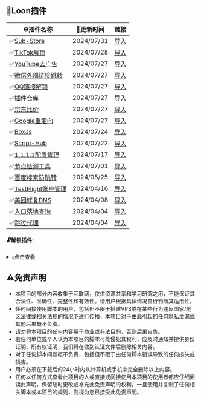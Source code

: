 ## 🎈Loon插件
| ⚙插件名称 | 📌更新时间 | 链接 |
| - | - | - |
| ✅[Sub-Store](https://raw.githubusercontent.com/ydddj/proxy_tools/main/loon/plugin/sub_store.plugin) | 2024/07/31 | [导入](https://www.nsloon.com/openloon/import?plugin=https://raw.githubusercontent.com/ydddj/proxy_tools/main/loon/plugin/sub_store.plugin) |
| ✅[TikTok解锁](https://raw.githubusercontent.com/ydddj/proxy_tools/main/loon/plugin/tiktok_redirect.plugin) | 2024/07/28 | [导入](https://www.nsloon.com/openloon/import?plugin=https://raw.githubusercontent.com/ydddj/proxy_tools/main/loon/plugin/tiktok_redirect.plugin) |
| ✅[YouTube去广告](https://raw.githubusercontent.com/ydddj/proxy_tools/main/loon/plugin/youtube_remove_ads.plugin) | 2024/07/27 | [导入](https://www.nsloon.com/openloon/import?plugin=https://raw.githubusercontent.com/ydddj/proxy_tools/main/loon/plugin/youtube_remove_ads.plugin) |
| ✅[微信外部链接跳转](https://raw.githubusercontent.com/ydddj/proxy_tools/main/loon/plugin/weixin_redirect.plugin) | 2024/07/27 | [导入](https://www.nsloon.com/openloon/import?plugin=https://raw.githubusercontent.com/ydddj/proxy_tools/main/loon/plugin/weixin_redirect.plugin) |
| ✅[QQ链接解锁](https://raw.githubusercontent.com/ydddj/proxy_tools/main/loon/plugin/qq_redirect.plugin) | 2024/07/27 | [导入](https://www.nsloon.com/openloon/import?plugin=https://raw.githubusercontent.com/ydddj/proxy_tools/main/loon/plugin/qq_redirect.plugin) |
| ✅[插件仓库](https://raw.githubusercontent.com/ydddj/proxy_tools/main/loon/plugin/loon_gallery.plugin) | 2024/07/27 | [导入](https://www.nsloon.com/openloon/import?plugin=https://raw.githubusercontent.com/ydddj/proxy_tools/main/loon/plugin/loon_gallery.plugin) |
| ✅[京东比价](https://raw.githubusercontent.com/ydddj/proxy_tools/main/loon/plugin/jd_price.plugin) | 2024/07/27 | [导入](https://www.nsloon.com/openloon/import?plugin=https://raw.githubusercontent.com/ydddj/proxy_tools/main/loon/plugin/jd_price.plugin) |
| ✅[Google重定向](https://raw.githubusercontent.com/ydddj/proxy_tools/main/loon/plugin/google_redirect.plugin) | 2024/07/27 | [导入](https://www.nsloon.com/openloon/import?plugin=https://raw.githubusercontent.com/ydddj/proxy_tools/main/loon/plugin/google_redirect.plugin) |
| ✅[BoxJs](https://raw.githubusercontent.com/ydddj/proxy_tools/main/loon/plugin/boxjs.plugin) | 2024/07/24 | [导入](https://www.nsloon.com/openloon/import?plugin=https://raw.githubusercontent.com/ydddj/proxy_tools/main/loon/plugin/boxjs.plugin) |
| ✅[Script-Hub](https://raw.githubusercontent.com/ydddj/proxy_tools/main/loon/plugin/script_hub.plugin) | 2024/07/22 | [导入](https://www.nsloon.com/openloon/import?plugin=https://raw.githubusercontent.com/ydddj/proxy_tools/main/loon/plugin/script_hub.plugin) |
| ✅[1.1.1.1配置管理](https://raw.githubusercontent.com/ydddj/proxy_tools/main/loon/plugin/1.1.1.1.plugin) | 2024/07/17 | [导入](https://www.nsloon.com/openloon/import?plugin=https://raw.githubusercontent.com/ydddj/proxy_tools/main/loon/plugin/1.1.1.1.plugin) |
| ✅[节点检测工具](https://raw.githubusercontent.com/ydddj/proxy_tools/main/loon/plugin/loon_node_tool.plugin) | 2024/07/01 | [导入](https://www.nsloon.com/openloon/import?plugin=https://raw.githubusercontent.com/ydddj/proxy_tools/main/loon/plugin/loon_node_tool.plugin) |
| ✅[百度搜索防跳转](https://raw.githubusercontent.com/ydddj/proxy_tools/main/loon/plugin/baidu_redirect.plugin) | 2024/05/25 | [导入](https://www.nsloon.com/openloon/import?plugin=https://raw.githubusercontent.com/ydddj/proxy_tools/main/loon/plugin/baidu_redirect.plugin) |
| ✅[TestFlight账户管理](https://raw.githubusercontent.com/ydddj/proxy_tools/main/loon/plugin/tf_account.plugin) | 2024/04/16 | [导入](https://www.nsloon.com/openloon/import?plugin=https://raw.githubusercontent.com/ydddj/proxy_tools/main/loon/plugin/tf_account.plugin) |
| ✅[美团修复DNS](https://raw.githubusercontent.com/ydddj/proxy_tools/main/loon/plugin/meituan_fix.plugin) | 2024/04/08 | [导入](https://www.nsloon.com/openloon/import?plugin=https://raw.githubusercontent.com/ydddj/proxy_tools/main/loon/plugin/meituan_fix.plugin) |
| ✅[入口落地查询](https://raw.githubusercontent.com/ydddj/proxy_tools/main/loon/plugin/loon_netisp.plugin) | 2024/04/04 | [导入](https://www.nsloon.com/openloon/import?plugin=https://raw.githubusercontent.com/ydddj/proxy_tools/main/loon/plugin/loon_netisp.plugin) |
| ✅[跳过代理](https://raw.githubusercontent.com/ydddj/proxy_tools/main/loon/plugin/loon_general.plugin) | 2024/04/04 | [导入](https://www.nsloon.com/openloon/import?plugin=https://raw.githubusercontent.com/ydddj/proxy_tools/main/loon/plugin/loon_general.plugin) |
#### 🔓解锁插件:
<details>
<summary>👆︎点击查看</summary>
<ul>

| 🔓插件名称 | 📌更新时间 | 链接 |
| - | - | - |
| ✅[酷我音乐&畅听解锁](https://raw.githubusercontent.com/ydddj/proxy_tools/main/loon/plugin/kuwo.plugin) | 2024/08/02 | [导入](https://www.nsloon.com/openloon/import?plugin=https://raw.githubusercontent.com/ydddj/proxy_tools/main/loon/plugin/kuwo.plugin) |
| ✅[网易云音乐解锁](https://raw.githubusercontent.com/ydddj/proxy_tools/main/loon/plugin/wangyiyun.plugin) | 2024/07/31 | [导入](https://www.nsloon.com/openloon/import?plugin=https://raw.githubusercontent.com/ydddj/proxy_tools/main/loon/plugin/wangyiyun.plugin) |
| ✅[芒果TV解锁](https://raw.githubusercontent.com/ydddj/proxy_tools/main/loon/plugin/mangguotv.plugin) | 2024/07/20 | [导入](https://www.nsloon.com/openloon/import?plugin=https://raw.githubusercontent.com/ydddj/proxy_tools/main/loon/plugin/mangguotv.plugin) |
| ✅[Documents解锁](https://raw.githubusercontent.com/ydddj/proxy_tools/main/loon/plugin/documents.plugin) | 2024/07/11 | [导入](https://www.nsloon.com/openloon/import?plugin=https://raw.githubusercontent.com/ydddj/proxy_tools/main/loon/plugin/documents.plugin) |
| ✅[Gp4o解锁](https://raw.githubusercontent.com/ydddj/proxy_tools/main/loon/plugin/gp4o.plugin) | 2024/05/19 | [导入](https://www.nsloon.com/openloon/import?plugin=https://raw.githubusercontent.com/ydddj/proxy_tools/main/loon/plugin/gp4o.plugin) |
| ✅[彩云天气解锁](https://raw.githubusercontent.com/ydddj/proxy_tools/main/loon/plugin/caiyuntianqi.plugin) | 2024/04/26 | [导入](https://www.nsloon.com/openloon/import?plugin=https://raw.githubusercontent.com/ydddj/proxy_tools/main/loon/plugin/caiyuntianqi.plugin) |
| ✅[寻简解锁](https://raw.githubusercontent.com/ydddj/proxy_tools/main/loon/plugin/xunjian.plugin) | 2024/04/08 | [导入](https://www.nsloon.com/openloon/import?plugin=https://raw.githubusercontent.com/ydddj/proxy_tools/main/loon/plugin/xunjian.plugin) |
| ✅[美图秀秀解锁](https://raw.githubusercontent.com/ydddj/proxy_tools/main/loon/plugin/meituxiuxiu.plugin) | 2024/04/08 | [导入](https://www.nsloon.com/openloon/import?plugin=https://raw.githubusercontent.com/ydddj/proxy_tools/main/loon/plugin/meituxiuxiu.plugin) |
| ✅[Adguard解锁](https://raw.githubusercontent.com/ydddj/proxy_tools/main/loon/plugin/adguard.plugin) | 2024/04/08 | [导入](https://www.nsloon.com/openloon/import?plugin=https://raw.githubusercontent.com/ydddj/proxy_tools/main/loon/plugin/adguard.plugin) |
| ✅[咪咕音乐解锁](https://raw.githubusercontent.com/ydddj/proxy_tools/main/loon/plugin/miguyinyue.plugin) | 2024/04/02 | [导入](https://www.nsloon.com/openloon/import?plugin=https://raw.githubusercontent.com/ydddj/proxy_tools/main/loon/plugin/miguyinyue.plugin) |
| ✅[GitHub解锁](https://raw.githubusercontent.com/ydddj/proxy_tools/main/loon/plugin/github.plugin) | 2024/03/24 | [导入](https://www.nsloon.com/openloon/import?plugin=https://raw.githubusercontent.com/ydddj/proxy_tools/main/loon/plugin/github.plugin) |
</ul>
</details>

## ⚠️免责声明
- 本项目的部分内容收集于互联网，仅供资源共享和学习研究之用，不能保证其合法性、准确性、完整性和有效性。请用户根据具体情况自行判断其适用性。
- 任何间接使用脚本的用户，包括但不限于搭建VPS或在某些行为违反国家/地区法律或相关法规的情况下进行传播，本项目对于由此引起的任何隐私泄漏或其他后果概不负责。
- 请勿将本项目的任何内容用于商业或非法目的，否则后果自负。
- 若任何单位或个人认为本项目的脚本可能侵犯其权利，应及时通知并提供身份证明、所有权证明，我们将在收到认证文件后删除相关内容。
- 对于任何脚本问题概不负责，包括但不限于由任何脚本错误导致的任何损失或损害。
- 用户必须在下载后的24小时内从计算机或手机中完全删除以上内容。
- 任何以任何方式查看此项目的人或直接或间接使用本项目的使用者都应仔细阅读此声明。保留随时更改或补充此免责声明的权利。一旦使用并复制了任何相关脚本或本项目的规则，则视为您已接受此免责声明。
